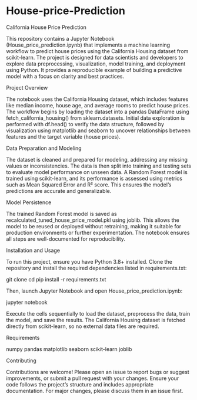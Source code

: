 # House-price-Prediction
California House Price Prediction

This repository contains a Jupyter Notebook (House_price_prediction.ipynb) that implements a machine learning workflow to predict house prices using the California Housing dataset from scikit-learn. The project is designed for data scientists and developers to explore data preprocessing, visualization, model training, and deployment using Python. It provides a reproducible example of building a predictive model with a focus on clarity and best practices.

Project Overview

The notebook uses the California Housing dataset, which includes features like median income, house age, and average rooms to predict house prices. The workflow begins by loading the dataset into a pandas DataFrame using fetch_california_housing() from sklearn.datasets. Initial data exploration is performed with df.head() to verify the data structure, followed by visualization using matplotlib and seaborn to uncover relationships between features and the target variable (house prices).

Data Preparation and Modeling

The dataset is cleaned and prepared for modeling, addressing any missing values or inconsistencies. The data is then split into training and testing sets to evaluate model performance on unseen data. A Random Forest model is trained using scikit-learn, and its performance is assessed using metrics such as Mean Squared Error and R² score. This ensures the model’s predictions are accurate and generalizable.

Model Persistence

The trained Random Forest model is saved as recalculated_tuned_house_price_model.pkl using joblib. This allows the model to be reused or deployed without retraining, making it suitable for production environments or further experimentation. The notebook ensures all steps are well-documented for reproducibility.

Installation and Usage

To run this project, ensure you have Python 3.8+ installed. Clone the repository and install the required dependencies listed in requirements.txt:

git clone <repository-url>
cd <repository-directory>
pip install -r requirements.txt

Then, launch Jupyter Notebook and open House_price_prediction.ipynb:

jupyter notebook

Execute the cells sequentially to load the dataset, preprocess the data, train the model, and save the results. The California Housing dataset is fetched directly from scikit-learn, so no external data files are required.

Requirements

numpy
pandas
matplotlib
seaborn
scikit-learn
joblib

Contributing

Contributions are welcome! Please open an issue to report bugs or suggest improvements, or submit a pull request with your changes. Ensure your code follows the project’s structure and includes appropriate documentation. For major changes, please discuss them in an issue first.

